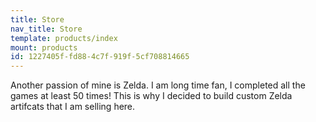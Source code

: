 ```yaml
---
title: Store
nav_title: Store
template: products/index
mount: products
id: 1227405f-fd88-4c7f-919f-5cf708814665
---
```

Another passion of mine is Zelda. I am long time fan, I completed all the games at least 50 times! This is why I decided to build custom Zelda artifcats that I am selling here.